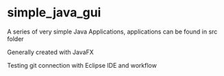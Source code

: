 # simple_java_gui

A series of very simple Java Applications, applications can be found in src folder

Generally created with JavaFX

Testing git connection with Eclipse IDE and workflow
